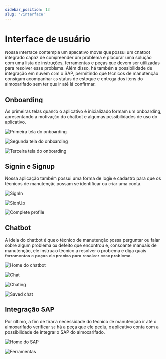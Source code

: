 ```yaml
---
sidebar_position: 13
slug: '/interface'
---
```


# Interface de usuário

Nossa interface contempla um aplicativo móvel que possui um chatbot integrado capaz de compreender um problema e procurar uma solução com uma lista de instruções, ferramentas e peças que devem ser utilizadas para resolver esse problema. Além disso, há também a possibilidade de integração em nuvem com o SAP, permitindo que técnicos de manutenção consigam acompanhar os status de estoque e entrega dos itens do almoxarifado sem ter que ir até lá confirmar.

## Onboarding

As primeiras telas quando o aplicativo é inicializado formam um onboarding, apresentando a motivação do chatbot e algumas possibilidades de uso do aplicativo.

<div style={{"margin": "0 auto", "max-width": "600px", "display": "flex", "justify-content": "space-around"}}>

<div style={{"padding-right": "30px"}}>

![Primeira tela do onboarding](../static/img/interface/Onboarding%20-%20I.png)

</div>

<div style={{"padding-right": "30px"}}>

![Segunda tela do onboarding](../static/img/interface/Onboarding%20-%20II.png)

</div>

![Terceira tela do onboarding](../static/img/interface/Onboarding%20-%20III.png)

</div>

## Signin e Signup

Nossa aplicação também possui uma forma de login e cadastro para que os técnicos de manutenção possam se identificar ou criar uma conta.

<div style={{"background-color": "#1B1B1D","padding":"10px","margin": "0 auto", "max-width": "600px", "display": "flex", "justify-content": "space-around"}}>

<div style={{"padding-right": "30px"}}>

![SignIn](../static/img/interface/Signin.png)

</div>

<div style={{"padding-right": "30px"}}>

![SignUp](../static/img/interface/Signup.png)

</div>

![Complete profile](../static/img/interface/Profile.png)

</div>

## Chatbot

A ideia do chatbot é que o técnico de manutenção possa perguntar ou falar sobre algum problema ou defeito que encontrou e, consoante manuais de manutenção, ele instrua o técnico a resolver o problema e diga quais ferramentas e peças ele precisa para resolver esse problema.

<div style={{"background-color": "#1B1B1D","padding":"10px","margin": "0 auto", "max-width": "800px", "display": "flex", "justify-content": "space-around"}}>

<div style={{"padding-right": "30px"}}>

![Home do chatbot](../static/img/interface/Home.png)

</div>

<div style={{"padding-right": "30px"}}>

![Chat](../static/img/interface/Chat.png)

</div>

<div style={{"padding-right": "30px"}}>

![Chating](../static/img/interface/Board.png)

</div>

![Saved chat](../static/img/interface/Saved%20Chat.png)

</div>

## Integração SAP

Por último, a fim de tirar a necessidade do técnico de manutenção ir até o almoxarifado verificar se há a peça que ele pediu, o aplicativo conta com a possibilidade de integrar o SAP do almoxarifado.

<div style={{"background-color": "#1B1B1D","padding":"10px","margin": "0 auto", "max-width": "440px", "display": "flex", "justify-content": "space-around"}}>

<div style={{"padding-right": "30px"}}>

![Home do SAP](../static/img/interface/SAP.png)

</div>

![Ferramentas](../static/img/interface/Itens.png)

</div>